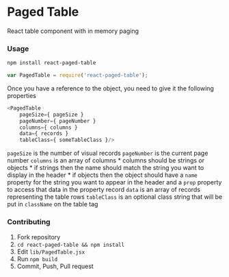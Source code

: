 # Paged Table

React table component with in memory paging

### Usage

```bash
npm install react-paged-table
```

```javascript
var PagedTable = require('react-paged-table');
```

Once you have a reference to the object, you need to give it the following properties

```javascript
<PagedTable
	pageSize={ pageSize }
	pageNumber={ pageNumber }
	columns={ columns }
	data={ records }
	tableClass={ someTableClass }/>
```

`pageSize` is the number of visual records
`pageNumber` is the current page number
`columns` is an array of columns
    * columns should be strings or objects
    * if strings then the name should match the string you want to display in the header
    * if objects then the object should have a `name` property for the string you want to appear in the header and a `prop` property to access that data in the property record
`data` is an array of records representing the table rows
`tableClass` is an optional class string that will be put in `className` on the table tag


### Contributing

1. Fork repository
2. `cd react-paged-table && npm install`
3. Edit `lib/PagedTable.jsx`
4. Run `npm build`
5. Commit, Push, Pull request
